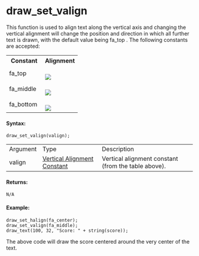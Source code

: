 # draw_set_valign

This function is used to align text along the vertical axis and changing
the vertical alignment will change the position and direction in which
all further text is drawn, with the default value being fa_top . The
following constants are accepted:

<table>
<colgroup>
<col style="width: 50%" />
<col style="width: 50%" />
</colgroup>
<tbody>
<tr class="header">
<th>Constant</th>
<th>Alignment</th>
</tr>

<tr class="odd">
<td><span> fa_top </span></td>
<td><br />
<img
src="https://gms.magecorn.com/Manual/assets/Images/Scripting_Reference/GML/Reference/Drawing/fa_top.png" /><br />
</td>
</tr>
<tr class="even">
<td><span> fa_middle </span></td>
<td><br />
<img
src="https://gms.magecorn.com/Manual/assets/Images/Scripting_Reference/GML/Reference/Drawing/fa_middle.png" /><br />
</td>
</tr>
<tr class="odd">
<td><span> fa_bottom </span></td>
<td><br />
<img
src="https://gms.magecorn.com/Manual/assets/Images/Scripting_Reference/GML/Reference/Drawing/fa_bottom.png" /><br />
</td>
</tr>
</tbody>
</table>

#### Syntax:

``` gml
draw_set_valign(valign);
```

|          |                                                                                                                   |                                                     |
|----------|-------------------------------------------------------------------------------------------------------------------|-----------------------------------------------------|
| Argument | Type                                                                                                              | Description                                         |
| valign   |  [Vertical Alignment Constant](../../../../../GameMaker_Language/GML_Reference/Drawing/Text/draw_set_valign)  | Vertical alignment constant (from the table above). |

#### Returns:

``` gml
N/A
```

#### Example:

``` gml
draw_set_halign(fa_center);
draw_set_valign(fa_middle);
draw_text(100, 32, "Score: " + string(score));
```

The above code will draw the score centered around the very center of
the text.
